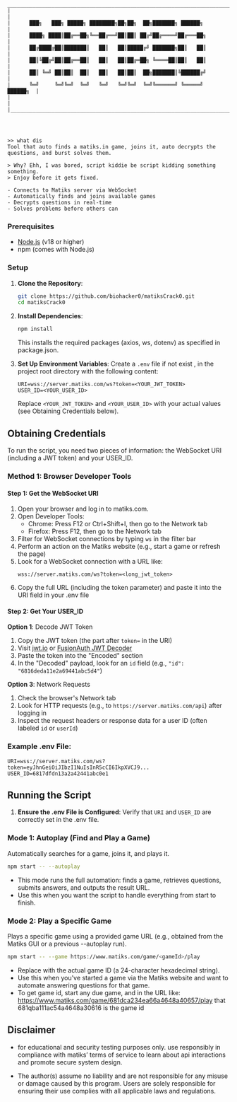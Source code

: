 ```
_____________________________________________________________________________
|                                                                             |
|      ███╗   ███╗ █████╗ ████████╗██╗██╗  ██╗███████╗ ██████╗               |
|      ████╗ ████║██╔══██╗╚══██╔══╝██║██║ ██╔╝██╔════╝██╔═══██╗              |
|      ██╔████╔██║███████║   ██║   ██║█████╔╝ ███████╗██║   ██║              |
|      ██║╚██╔╝██║██╔══██║   ██║   ██║██╔═██╗ ╚════██║██║   ██║              |
|      ██║ ╚═╝ ██║██║  ██║   ██║   ██║██║  ██╗███████║╚██████╔╝              |
|      ╚═╝     ╚═╝╚═╝  ╚═╝   ╚═╝   ╚═╝╚═╝  ╚═╝╚══════╝ ╚═════╝      ██████╗  |
|                                                                             |
|_____________________________________________________________________________|




>> what dis
Tool that auto finds a matiks.in game, joins it, auto decrypts the questions, and burst solves them.

> Why? Ehh, I was bored, script kiddie be script kidding something something.
> Enjoy before it gets fixed.

- Connects to Matiks server via WebSocket
- Automatically finds and joins available games
- Decrypts questions in real-time
- Solves problems before others can

```

### Prerequisites

- [Node.js](https://nodejs.org/) (v18 or higher)
- npm (comes with Node.js)

### Setup

1. **Clone the Repository**:

   ```bash
   git clone https://github.com/biohacker0/matiksCrack0.git
   cd matiksCrack0
   ```

2. **Install Dependencies**:

   ```bash
   npm install
   ```

   This installs the required packages (axios, ws, dotenv) as specified in package.json.

3. **Set Up Environment Variables**:
   Create a `.env` file if not exist , in the project root directory with the following content:
   ```
   URI=wss://server.matiks.com/ws?token=<YOUR_JWT_TOKEN>
   USER_ID=<YOUR_USER_ID>
   ```
   Replace `<YOUR_JWT_TOKEN>` and `<YOUR_USER_ID>` with your actual values (see Obtaining Credentials below).

## Obtaining Credentials

To run the script, you need two pieces of information: the WebSocket URI (including a JWT token) and your USER_ID.

### Method 1: Browser Developer Tools

#### Step 1: Get the WebSocket URI

1. Open your browser and log in to matiks.com.
2. Open Developer Tools:
   - Chrome: Press F12 or Ctrl+Shift+I, then go to the Network tab
   - Firefox: Press F12, then go to the Network tab
3. Filter for WebSocket connections by typing `ws` in the filter bar
4. Perform an action on the Matiks website (e.g., start a game or refresh the page)
5. Look for a WebSocket connection with a URL like:
   ```
   wss://server.matiks.com/ws?token=<long_jwt_token>
   ```
6. Copy the full URL (including the token parameter) and paste it into the URI field in your .env file

#### Step 2: Get Your USER_ID

**Option 1**: Decode JWT Token

1. Copy the JWT token (the part after `token=` in the URI)
2. Visit [jwt.io](https://jwt.io) or [FusionAuth JWT Decoder](https://fusionauth.io/dev-tools/jwt-decoder)
3. Paste the token into the "Encoded" section
4. In the "Decoded" payload, look for an `id` field (e.g., `"id": "6816deda11e2a69441abc5d4"`)

**Option 3**: Network Requests

1. Check the browser's Network tab
2. Look for HTTP requests (e.g., to `https://server.matiks.com/api`) after logging in
3. Inspect the request headers or response data for a user ID (often labeled `id` or `userId`)

### Example .env File:

```
URI=wss://server.matiks.com/ws?token=eyJhnGeiOiJIbzI1NuIsInR5cCI6IkpXVCJ9...
USER_ID=6817dfdn13a2a42441abc0e1
```

## Running the Script

1. **Ensure the .env File is Configured**:
   Verify that `URI` and `USER_ID` are correctly set in the .env file.

### Mode 1: Autoplay (Find and Play a Game)

Automatically searches for a game, joins it, and plays it.

```bash
npm start -- --autoplay
```

- This mode runs the full automation: finds a game, retrieves questions, submits answers, and outputs the result URL.
- Use this when you want the script to handle everything from start to finish.

### Mode 2: Play a Specific Game

Plays a specific game using a provided game URL (e.g., obtained from the Matiks GUI or a previous --autoplay run).

```bash
npm start -- --game https://www.matiks.com/game/<gameId>/play
```

- Replace <gameId> with the actual game ID (a 24-character hexadecimal string).
- Use this when you've started a game via the Matiks website and want to automate answering questions for that game.
- To get game id, start any due game, and in the URL like:
  https://www.matiks.com/game/681dca234ea66a4648a40657/play
  that 681qba111ac54a4648a30616 is the game id

## Disclaimer

- for educational and security testing purposes only. use responsibly in compliance with matiks’ terms of service to learn about api interactions and promote secure system design.

- The author(s) assume no liability and are not responsible for any misuse or damage caused by this program. Users are solely responsible for ensuring their use complies with all applicable laws and regulations.
